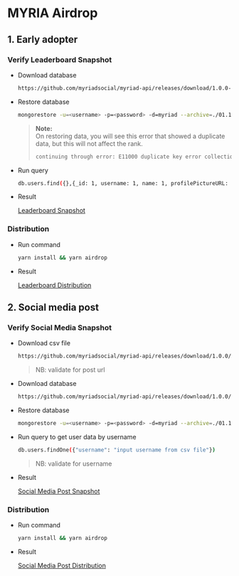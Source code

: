 # MYRIA Airdrop

## 1. Early adopter

### Verify Leaderboard Snapshot

- Download database

  ```bash
  https://github.com/myriadsocial/myriad-api/releases/download/1.0.0-beta3/01.15.2022_myriad-db-0.dump
  ```

- Restore database

  ```bash
  mongorestore -u=<username> -p=<password> -d=myriad --archive=./01.15.2022_myriad-db-0.dump
  ```

  > **Note:**</br>
  > On restoring data, you will see this error that showed a duplicate data, but this will not affect the rank.
  >
  > ```bash
  > continuing through error: E11000 duplicate key error collection: myriad.votes index: uniqueVoteIndex dup key: { userId: "0x22ab91aba7e6f8937930da2b42147b426301e8dbafdfa006330afe33e36e925b", type: "post", referenceId: "61dfc228d376da001d0eeebf" }
  > ```

- Run query

  ```bash
  db.users.find({},{_id: 1, username: 1, name: 1, profilePictureURL: 1, "metric.totalKudos": 1}).sort({"metric.totalKudos": -1}).limit(500)
  ```

- Result

  [Leaderboard Snapshot](./leaderboard-snapshot.md)

### Distribution

- Run command

  ```bash
  yarn install && yarn airdrop
  ```

- Result

  [Leaderboard Distribution](./leaderboard-distribution.txt)

## 2. Social media post

### Verify Social Media Snapshot

- Download csv file

  ```bash
  https://github.com/myriadsocial/myriad-api/releases/download/1.0.0/Airdrop-Social-Media-Post-Snapshot.csv
  ```

  > NB: validate for post url

- Download database

  ```bash
  https://github.com/myriadsocial/myriad-api/releases/download/1.0.0/01.19.2022_myriad-db-0.dump
  ```

- Restore database

  ```bash
  mongorestore -u=<username> -p=<password> -d=myriad --archive=./01.19.2022_myriad-db-0.dump
  ```

- Run query to get user data by username

  ```bash
  db.users.findOne({"username": "input username from csv file"})
  ```

  > NB: validate for username

- Result

  [Social Media Post Snapshot](./socmedpost-snapshot.md)

### Distribution

- Run command

  ```bash
  yarn install && yarn airdrop
  ```

- Result

  [Social Media Post Distribution](./socmedpost-distribution.txt)
